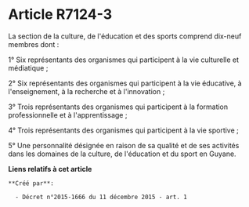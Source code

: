 # Article R7124-3

La section de la culture, de l'éducation et des sports comprend dix-neuf membres dont : 

1° Six représentants des organismes qui participent à la vie culturelle et médiatique ; 

2° Six représentants des organismes qui participent à la vie éducative, à l'enseignement, à la recherche et à l'innovation ; 

3° Trois représentants des organismes qui participent à la formation professionnelle et à l'apprentissage ; 

4° Trois représentants des organismes qui participent à la vie sportive ; 

5° Une personnalité désignée en raison de sa qualité et de ses activités dans les domaines de la culture, de l'éducation et
du sport en Guyane.

**Liens relatifs à cet article**

	**Créé par**:

	  - Décret n°2015-1666 du 11 décembre 2015 - art. 1
